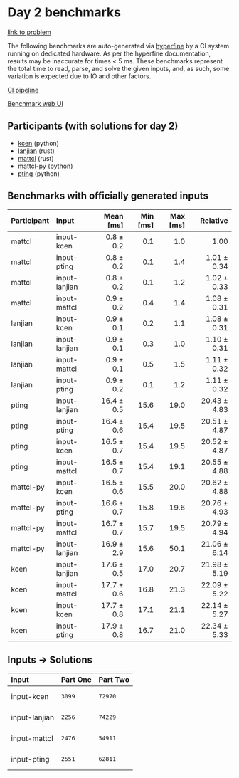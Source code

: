 # Day 2 benchmarks

[link to problem](https://adventofcode.com/2023/day/2)

The following benchmarks are auto-generated via
[hyperfine](https://github.com/sharkdp/hyperfine) by a CI system running on
dedicated hardware. As per the hyperfine documentation, results may be
inaccurate for times < 5 ms. These benchmarks represent the total time to read,
parse, and solve the given inputs, and, as such, some variation is expected due
to IO and other factors.

[CI pipeline](http://ci.papercode.net:8080/teams/main/pipelines/aoc2023)

[Benchmark web UI](https://aoc.ancalagon.black)


## Participants (with solutions for day 2)

- [kcen](https://github.com/kcen/aoc2023) (python)
- [lanjian](https://github.com/lanjian/aoc-2023) (rust)
- [mattcl](https://github.com/mattcl/aoc2023) (rust)
- [mattcl-py](https://github.com/mattcl/aoc2023-py) (python)
- [pting](https://github.com/pting/aoc2023) (python)


## Benchmarks with officially generated inputs

| Participant | Input | Mean [ms] | Min [ms] | Max [ms] | Relative |
|:---|:---|---:|---:|---:|---:|
| mattcl | input-kcen | 0.8 ± 0.2 | 0.1 | 1.0 | 1.00 |
| mattcl | input-pting | 0.8 ± 0.2 | 0.1 | 1.4 | 1.01 ± 0.34 |
| mattcl | input-lanjian | 0.8 ± 0.2 | 0.1 | 1.2 | 1.02 ± 0.33 |
| mattcl | input-mattcl | 0.9 ± 0.2 | 0.4 | 1.4 | 1.08 ± 0.31 |
| lanjian | input-kcen | 0.9 ± 0.1 | 0.2 | 1.1 | 1.08 ± 0.31 |
| lanjian | input-lanjian | 0.9 ± 0.1 | 0.3 | 1.0 | 1.10 ± 0.31 |
| lanjian | input-mattcl | 0.9 ± 0.1 | 0.5 | 1.5 | 1.11 ± 0.32 |
| lanjian | input-pting | 0.9 ± 0.2 | 0.1 | 1.2 | 1.11 ± 0.32 |
| pting | input-lanjian | 16.4 ± 0.5 | 15.6 | 19.0 | 20.43 ± 4.83 |
| pting | input-pting | 16.4 ± 0.6 | 15.4 | 19.5 | 20.51 ± 4.87 |
| pting | input-kcen | 16.5 ± 0.7 | 15.4 | 19.5 | 20.52 ± 4.87 |
| pting | input-mattcl | 16.5 ± 0.7 | 15.4 | 19.1 | 20.55 ± 4.88 |
| mattcl-py | input-kcen | 16.5 ± 0.6 | 15.5 | 20.0 | 20.62 ± 4.88 |
| mattcl-py | input-pting | 16.6 ± 0.7 | 15.8 | 19.6 | 20.76 ± 4.93 |
| mattcl-py | input-mattcl | 16.7 ± 0.7 | 15.7 | 19.5 | 20.79 ± 4.94 |
| mattcl-py | input-lanjian | 16.9 ± 2.9 | 15.6 | 50.1 | 21.06 ± 6.14 |
| kcen | input-lanjian | 17.6 ± 0.5 | 17.0 | 20.7 | 21.98 ± 5.19 |
| kcen | input-mattcl | 17.7 ± 0.6 | 16.8 | 21.3 | 22.09 ± 5.22 |
| kcen | input-kcen | 17.7 ± 0.8 | 17.1 | 21.1 | 22.14 ± 5.27 |
| kcen | input-pting | 17.9 ± 0.8 | 16.7 | 21.0 | 22.34 ± 5.33 |


## Inputs -> Solutions

| Input | Part One | Part Two |
|:---|:---|:---|
|input-kcen|<pre>3099</pre>|<pre>72970</pre>|
|input-lanjian|<pre>2256</pre>|<pre>74229</pre>|
|input-mattcl|<pre>2476</pre>|<pre>54911</pre>|
|input-pting|<pre>2551</pre>|<pre>62811</pre>|